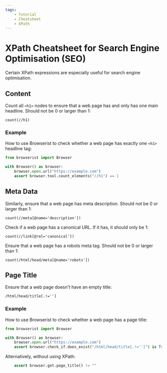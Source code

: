 ```yaml
---
tags:
    - Tutorial
    - Cheatsheet
    - XPath
---
```


# XPath Cheatsheet for Search Engine Optimisation (SEO)
Certain XPath expressions are especially useful for search engine optimisation.

## Content
Count all `<h1>` nodes to ensure that a web page has and only has one main headline. Should not be 0 or larger than 1:

```text title=""
count(//h1)
```

### Example
How to use Browserist to check whether a web page has exactly one `<h1>` headline tag:

```python linenums="1"
from browserist import Browser

with Browser() as browser:
    browser.open.url("https://example.com")
    assert browser.tool.count_elements("//h1") == 1
```

## Meta Data
Similarly, ensure that a web page has meta description. Should not be 0 or larger than 1:

```text title=""
count(//meta[@name='description'])
```

Check if a web page has a canonical URL. If it has, it should only be 1:

```text title=""
count(//link[@rel='canonical'])
```

Ensure that a web page has a robots meta tag. Should not be 0 or larger than 1:

```text title=""
count(/html/head/meta[@name='robots'])
```

## Page Title
Ensure that a web page doesn't have an empty title:

```text title=""
/html/head/title[.!='']
```

### Example
How to use Browserist to check whether a web page has a page title:

```python linenums="1"
from browserist import Browser

with Browser() as browser:
    browser.open.url("https://example.com")
    assert browser.check_if.does_exist("/html/head/title[.!='']") is True
```

Alternatively, without using XPath:

```python linenums="5"
    assert browser.get.page_title() != ""
```
